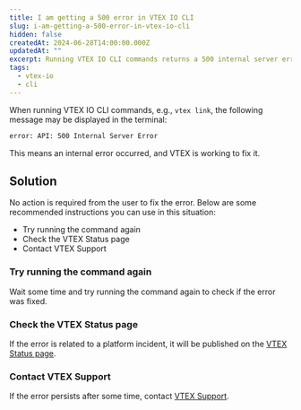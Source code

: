 ```yaml
---
title: I am getting a 500 error in VTEX IO CLI
slug: i-am-getting-a-500-error-in-vtex-io-cli
hidden: false
createdAt: 2024-06-28T14:00:00.000Z
updatedAt: ""
excerpt: Running VTEX IO CLI commands returns a 500 internal server error
tags:
  - vtex-io
  - cli
---
```


When running VTEX IO CLI commands, e.g., `vtex link`, the following message may be displayed in the terminal:

```txt
error: API: 500 Internal Server Error
```

This means an internal error occurred, and VTEX is working to fix it.

## Solution

No action is required from the user to fix the error. Below are some recommended instructions you can use in this situation:

* Try running the command again
* Check the VTEX Status page
* Contact VTEX Support

### Try running the command again

Wait some time and try running the command again to check if the error was fixed.

### Check the VTEX Status page

If the error is related to a platform incident, it will be published on the [VTEX Status page](https://status.vtex.com/).

### Contact VTEX Support

If the error persists after some time, contact [VTEX Support](https://help.vtex.com/en/support).
